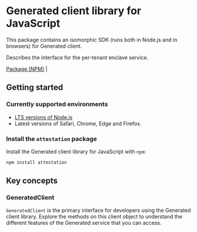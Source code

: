 # Generated client library for JavaScript

This package contains an isomorphic SDK (runs both in Node.js and in browsers) for Generated client.

Describes the interface for the per-tenant enclave service.

[Package (NPM)](https://www.npmjs.com/package/attestation) |

## Getting started

### Currently supported environments

- [LTS versions of Node.js](https://nodejs.org/about/releases/)
- Latest versions of Safari, Chrome, Edge and Firefox.


### Install the `attestation` package

Install the Generated client library for JavaScript with `npm`:

```bash
npm install attestation
```


## Key concepts

### GeneratedClient

`GeneratedClient` is the primary interface for developers using the Generated client library. Explore the methods on this client object to understand the different features of the Generated service that you can access.

